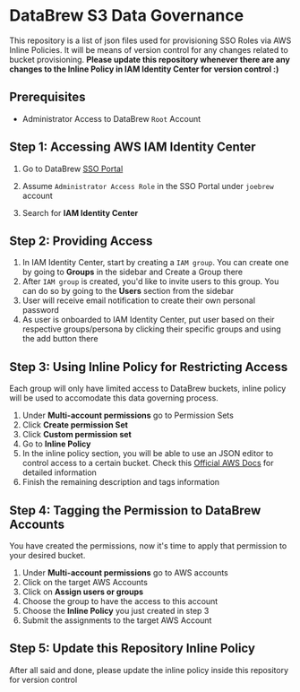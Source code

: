 # DataBrew S3 Data Governance

This repository is a list of json files used for provisioning SSO Roles via AWS Inline Policies. It will be means of version control for any changes related to bucket provisioning. **Please update this repository whenever there are any changes to the Inline Policy in IAM Identity Center for version control :)**

## Prerequisites
- Administrator Access to DataBrew `Root` Account

## Step 1: Accessing AWS IAM Identity Center

1. Go to DataBrew [SSO Portal](https://databrewllc.awsapps.com/start#/)

2. Assume `Administrator Access Role` in the SSO Portal under `joebrew` account

3. Search for **IAM Identity Center**

## Step 2: Providing Access

1. In IAM Identity Center, start by creating a `IAM group`. You can create one by going to **Groups** in the sidebar and Create a Group there
2. After `IAM group` is created, you'd like to invite users to this group. You can do so by going to the **Users** section from the sidebar
3. User will receive email notification to create their own personal password 
4. As user is onboarded to IAM Identity Center, put user based on their respective groups/persona by clicking their specific groups and using the add button there

## Step 3: Using Inline Policy for Restricting Access
Each group will only have limited access to DataBrew buckets, inline policy will be used to accomodate this data governing process. 

1. Under **Multi-account permissions** go to Permission Sets
2. Click **Create permission Set**
3. Click **Custom permission set**
4. Go to **Inline Policy**
5. In the inline policy section, you will be able to use an JSON editor to control access to a certain bucket. Check this [Official AWS Docs](https://aws.amazon.com/blogs/security/writing-iam-policies-grant-access-to-user-specific-folders-in-an-amazon-s3-bucket/) for detailed information
6. Finish the remaining description and tags information

## Step 4: Tagging the Permission to DataBrew Accounts
You have created the permissions, now it's time to apply that permission to your desired bucket. 
1. Under **Multi-account permissions** go to AWS accounts
2. Click on the target AWS Accounts
3. Click on **Assign users or groups**
4. Choose the group to have the access to this account
5. Choose the **Inline Policy** you just created in step 3
6. Submit the assignments to the target AWS Account

## Step 5: Update this Repository Inline Policy 
After all said and done, please update the inline policy inside this repository for version control

